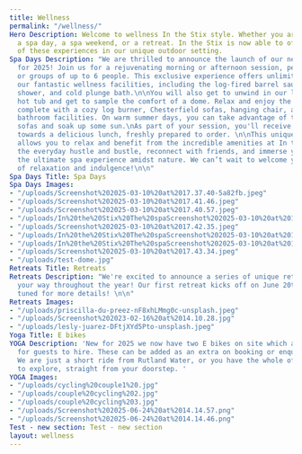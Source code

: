 ```yaml
---
title: Wellness
permalink: "/wellness/"
Hero Description: Welcome to wellness In the Stix style. Whether you are looking for
  a spa day, a spa weekend, or a retreat. In the Stix is now able to offer you all
  of these experiences in our unique outdoor setting.
Spa Days Description: "We are thrilled to announce the launch of our new spa days
  for 2025! Join us for a rejuvenating morning or afternoon session, perfect for couples
  or groups of up to 6 people. This exclusive experience offers unlimited access to
  our fantastic wellness facilities, including the log-fired barrel sauna, cold water
  shower, and cold plunge bath.\n\nYou will also get to unwind in our luxurious log-fired
  hot tub and get to sample the comfort of a dome. Relax and enjoy the living area
  complete with a cozy log burner, Chesterfield sofas, hanging chair, and ensuite
  bathroom facilities. On warm summer days, you can take advantage of the outdoor
  sofas and soak up some sun.\nAs part of your session, you'll receive a £10 voucher
  towards a delicious lunch, freshly prepared to order. \n\nThis unique opportunity
  allows you to relax and benefit from the incredible amenities at In the Stix, escape
  the everyday hustle and bustle, reconnect with friends, and immerse yourself in
  the ultimate spa experience amidst nature. We can’t wait to welcome you for a day
  of relaxation and indulgence!\n\n"
Spa Days Title: Spa Days
Spa Days Images:
- "/uploads/Screenshot%202025-03-10%20at%2017.37.40-5a82fb.jpeg"
- "/uploads/Screenshot%202025-03-10%20at%2017.41.46.jpeg"
- "/uploads/Screenshot%202025-03-10%20at%2017.40.57.jpeg"
- "/uploads/In%20the%20Stix%20The%20spaScreenshot%202025-03-10%20at%2017.52.51.jpeg"
- "/uploads/Screenshot%202025-03-10%20at%2017.42.35.jpeg"
- "/uploads/In%20the%20Stix%20The%20spaScreenshot%202025-03-10%20at%2017.55.12.jpeg"
- "/uploads/In%20the%20Stix%20The%20spaScreenshot%202025-03-10%20at%2017.53.33.jpeg"
- "/uploads/Screenshot%202025-03-10%20at%2017.43.34.jpeg"
- "/uploads/test-dome.jpg"
Retreats Title: Retreats
Retreats Description: "We're excited to announce a series of unique retreats coming
  your way throughout the year! Our first retreat kicks off on June 20th, 2025. Stay
  tuned for more details! \n\n"
Retreats Images:
- "/uploads/priscilla-du-preez-nF8xhLMmg0c-unsplash.jpeg"
- "/uploads/Screenshot%202023-02-16%20at%2014.10.28.jpg"
- "/uploads/lesly-juarez-DFtjXYd5Pto-unsplash.jpeg"
Yoga Title: E bikes
YOGA Description: 'New for 2025 we now have two E bikes on site which are available
  for guests to hire. These can be added as an extra on booking or enquire on arrival.
  We are just a short ride from Rutland Water, or you have the whole of Exton park
  to explore, straight from your doorstep. '
YOGA Images:
- "/uploads/cycling%20couple1%20.jpg"
- "/uploads/couple%20cycling%202.jpg"
- "/uploads/couple%20cycling%203.jpg"
- "/uploads/Screenshot%202025-06-24%20at%2014.14.57.png"
- "/uploads/Screenshot%202025-06-24%20at%2014.14.46.png"
Test - new section: Test - new section
layout: wellness
---
```



